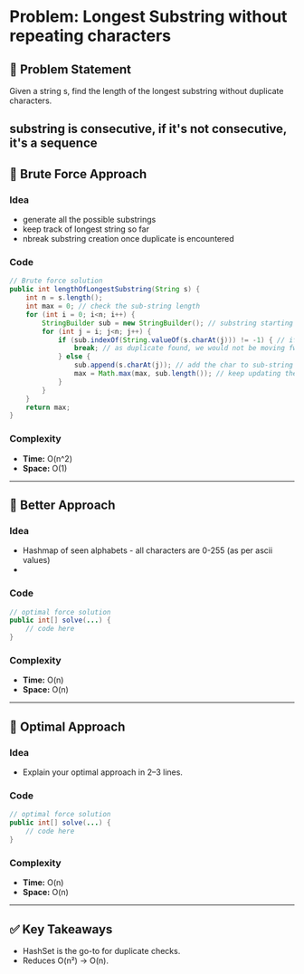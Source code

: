 # Problem: Longest Substring without repeating characters

## 📄 Problem Statement
Given a string s, find the length of the longest substring without duplicate characters.

**substring is consecutive, if it's not consecutive, it's a sequence**
---

## 🧠 Brute Force Approach
### Idea
- generate all the possible substrings
- keep track of longest string so far
- nbreak substring creation once duplicate is encountered

### Code
```java
// Brute force solution
public int lengthOfLongestSubstring(String s) {
    int n = s.length();
    int max = 0; // check the sub-string length
    for (int i = 0; i<n; i++) {
        StringBuilder sub = new StringBuilder(); // substring starting with char at i
        for (int j = i; j<n; j++) {
            if (sub.indexOf(String.valueOf(s.charAt(j))) != -1) { // if duplicate
                break; // as duplicate found, we would not be moving fwd with this sub-string
            } else {
                sub.append(s.charAt(j)); // add the char to sub-string
                max = Math.max(max, sub.length()); // keep updating the max len so far
            }
        }
    }
    return max;
}
```

### Complexity
- **Time:** O(n^2)
- **Space:** O(1)

---

## 🧪 Better Approach
### Idea
- Hashmap of seen alphabets - all characters are 0-255 (as per ascii values)
- 

### Code
```java
// optimal force solution
public int[] solve(...) {
    // code here
}
```

### Complexity
- **Time:** O(n)
- **Space:** O(n)

---

## 🧪 Optimal Approach
### Idea
- Explain your optimal approach in 2–3 lines.

### Code
```java
// optimal force solution
public int[] solve(...) {
    // code here
}
```

### Complexity
- **Time:** O(n)
- **Space:** O(n)

---

## ✅ Key Takeaways
- HashSet is the go-to for duplicate checks.
- Reduces O(n²) → O(n).